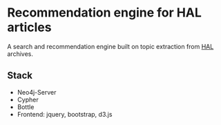 # Recommendation engine for HAL articles

A search and recommendation engine built on topic extraction from [HAL](https://hal.archives-ouvertes.fr/) archives.
## Stack
  - Neo4j-Server
  - Cypher
  - Bottle
  - Frontend: jquery, bootstrap, d3.js
